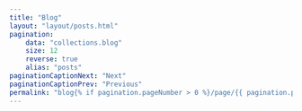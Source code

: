 ```yaml
---
title: "Blog"
layout: "layout/posts.html"
pagination:
    data: "collections.blog"
    size: 12
    reverse: true
    alias: "posts"
paginationCaptionNext: "Next"
paginationCaptionPrev: "Previous"
permalink: "blog{% if pagination.pageNumber > 0 %}/page/{{ pagination.pageNumber }}{% endif %}/index.html"
---
```

